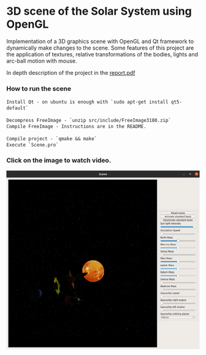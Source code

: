 # 3D scene of the Solar System using OpenGL

Implementation of a 3D graphics scene with OpenGL and Qt framework to dynamically make changes to the scene. Some features of this project are the application of textures, relative transformations of the bodies, lights and arc-ball motion with mouse.

In depth description of the project in the [report.pdf](https://github.com/jucamohedano/opengl-scene/blob/master/doc/report.pdf)


### How to run the scene

    Install Qt - on ubuntu is enough with `sudo apt-get install qt5-default`
    
    Decompress FreeImage - `unzip src/include/FreeImage3180.zip` 
    Compile FreeImage - Instructions are in the README.

    Compile project - `qmake && make`
    Execute `Scene.pro`


### Click on the image to watch video.

[![Watch the video](https://raw.githubusercontent.com/jucamohedano/opengl-scene/master/doc/finalScene.png)](https://www.youtube.com/watch?v=0rLoSbXruZY&t=6s)
